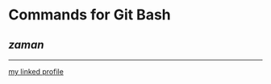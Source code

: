 # Commands for Git Bash
## *zaman*
__________

[my linked profile](https://ae.linkedin.com/in/zamanzafar)
